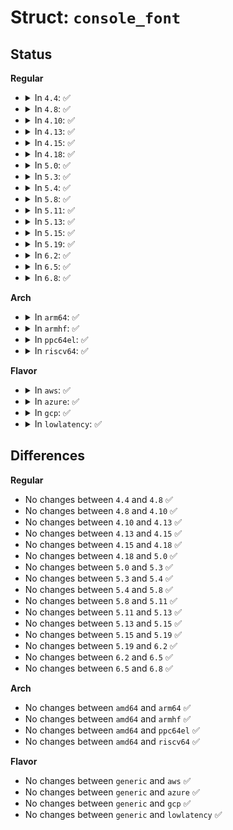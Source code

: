 # Struct: <code>console_font</code>

## Status
<b>Regular</b>
<ul>
<li>
<details>
<summary>In <code>4.4</code>: ✅</summary>

```c
struct console_font {
    unsigned int width;
    unsigned int height;
    unsigned int charcount;
    unsigned char *data;
};
```
</details>
</li>
<li>
<details>
<summary>In <code>4.8</code>: ✅</summary>

```c
struct console_font {
    unsigned int width;
    unsigned int height;
    unsigned int charcount;
    unsigned char *data;
};
```
</details>
</li>
<li>
<details>
<summary>In <code>4.10</code>: ✅</summary>

```c
struct console_font {
    unsigned int width;
    unsigned int height;
    unsigned int charcount;
    unsigned char *data;
};
```
</details>
</li>
<li>
<details>
<summary>In <code>4.13</code>: ✅</summary>

```c
struct console_font {
    unsigned int width;
    unsigned int height;
    unsigned int charcount;
    unsigned char *data;
};
```
</details>
</li>
<li>
<details>
<summary>In <code>4.15</code>: ✅</summary>

```c
struct console_font {
    unsigned int width;
    unsigned int height;
    unsigned int charcount;
    unsigned char *data;
};
```
</details>
</li>
<li>
<details>
<summary>In <code>4.18</code>: ✅</summary>

```c
struct console_font {
    unsigned int width;
    unsigned int height;
    unsigned int charcount;
    unsigned char *data;
};
```
</details>
</li>
<li>
<details>
<summary>In <code>5.0</code>: ✅</summary>

```c
struct console_font {
    unsigned int width;
    unsigned int height;
    unsigned int charcount;
    unsigned char *data;
};
```
</details>
</li>
<li>
<details>
<summary>In <code>5.3</code>: ✅</summary>

```c
struct console_font {
    unsigned int width;
    unsigned int height;
    unsigned int charcount;
    unsigned char *data;
};
```
</details>
</li>
<li>
<details>
<summary>In <code>5.4</code>: ✅</summary>

```c
struct console_font {
    unsigned int width;
    unsigned int height;
    unsigned int charcount;
    unsigned char *data;
};
```
</details>
</li>
<li>
<details>
<summary>In <code>5.8</code>: ✅</summary>

```c
struct console_font {
    unsigned int width;
    unsigned int height;
    unsigned int charcount;
    unsigned char *data;
};
```
</details>
</li>
<li>
<details>
<summary>In <code>5.11</code>: ✅</summary>

```c
struct console_font {
    unsigned int width;
    unsigned int height;
    unsigned int charcount;
    unsigned char *data;
};
```
</details>
</li>
<li>
<details>
<summary>In <code>5.13</code>: ✅</summary>

```c
struct console_font {
    unsigned int width;
    unsigned int height;
    unsigned int charcount;
    unsigned char *data;
};
```
</details>
</li>
<li>
<details>
<summary>In <code>5.15</code>: ✅</summary>

```c
struct console_font {
    unsigned int width;
    unsigned int height;
    unsigned int charcount;
    unsigned char *data;
};
```
</details>
</li>
<li>
<details>
<summary>In <code>5.19</code>: ✅</summary>

```c
struct console_font {
    unsigned int width;
    unsigned int height;
    unsigned int charcount;
    unsigned char *data;
};
```
</details>
</li>
<li>
<details>
<summary>In <code>6.2</code>: ✅</summary>

```c
struct console_font {
    unsigned int width;
    unsigned int height;
    unsigned int charcount;
    unsigned char *data;
};
```
</details>
</li>
<li>
<details>
<summary>In <code>6.5</code>: ✅</summary>

```c
struct console_font {
    unsigned int width;
    unsigned int height;
    unsigned int charcount;
    unsigned char *data;
};
```
</details>
</li>
<li>
<details>
<summary>In <code>6.8</code>: ✅</summary>

```c
struct console_font {
    unsigned int width;
    unsigned int height;
    unsigned int charcount;
    unsigned char *data;
};
```
</details>
</li>
</ul>
<b>Arch</b>
<ul>
<li>
<details>
<summary>In <code>arm64</code>: ✅</summary>

```c
struct console_font {
    unsigned int width;
    unsigned int height;
    unsigned int charcount;
    unsigned char *data;
};
```
</details>
</li>
<li>
<details>
<summary>In <code>armhf</code>: ✅</summary>

```c
struct console_font {
    unsigned int width;
    unsigned int height;
    unsigned int charcount;
    unsigned char *data;
};
```
</details>
</li>
<li>
<details>
<summary>In <code>ppc64el</code>: ✅</summary>

```c
struct console_font {
    unsigned int width;
    unsigned int height;
    unsigned int charcount;
    unsigned char *data;
};
```
</details>
</li>
<li>
<details>
<summary>In <code>riscv64</code>: ✅</summary>

```c
struct console_font {
    unsigned int width;
    unsigned int height;
    unsigned int charcount;
    unsigned char *data;
};
```
</details>
</li>
</ul>
<b>Flavor</b>
<ul>
<li>
<details>
<summary>In <code>aws</code>: ✅</summary>

```c
struct console_font {
    unsigned int width;
    unsigned int height;
    unsigned int charcount;
    unsigned char *data;
};
```
</details>
</li>
<li>
<details>
<summary>In <code>azure</code>: ✅</summary>

```c
struct console_font {
    unsigned int width;
    unsigned int height;
    unsigned int charcount;
    unsigned char *data;
};
```
</details>
</li>
<li>
<details>
<summary>In <code>gcp</code>: ✅</summary>

```c
struct console_font {
    unsigned int width;
    unsigned int height;
    unsigned int charcount;
    unsigned char *data;
};
```
</details>
</li>
<li>
<details>
<summary>In <code>lowlatency</code>: ✅</summary>

```c
struct console_font {
    unsigned int width;
    unsigned int height;
    unsigned int charcount;
    unsigned char *data;
};
```
</details>
</li>
</ul>

## Differences
<b>Regular</b>
<ul>
<li>
No changes between <code>4.4</code> and <code>4.8</code> ✅
</li>
<li>
No changes between <code>4.8</code> and <code>4.10</code> ✅
</li>
<li>
No changes between <code>4.10</code> and <code>4.13</code> ✅
</li>
<li>
No changes between <code>4.13</code> and <code>4.15</code> ✅
</li>
<li>
No changes between <code>4.15</code> and <code>4.18</code> ✅
</li>
<li>
No changes between <code>4.18</code> and <code>5.0</code> ✅
</li>
<li>
No changes between <code>5.0</code> and <code>5.3</code> ✅
</li>
<li>
No changes between <code>5.3</code> and <code>5.4</code> ✅
</li>
<li>
No changes between <code>5.4</code> and <code>5.8</code> ✅
</li>
<li>
No changes between <code>5.8</code> and <code>5.11</code> ✅
</li>
<li>
No changes between <code>5.11</code> and <code>5.13</code> ✅
</li>
<li>
No changes between <code>5.13</code> and <code>5.15</code> ✅
</li>
<li>
No changes between <code>5.15</code> and <code>5.19</code> ✅
</li>
<li>
No changes between <code>5.19</code> and <code>6.2</code> ✅
</li>
<li>
No changes between <code>6.2</code> and <code>6.5</code> ✅
</li>
<li>
No changes between <code>6.5</code> and <code>6.8</code> ✅
</li>
</ul>
<b>Arch</b>
<ul>
<li>
No changes between <code>amd64</code> and <code>arm64</code> ✅
</li>
<li>
No changes between <code>amd64</code> and <code>armhf</code> ✅
</li>
<li>
No changes between <code>amd64</code> and <code>ppc64el</code> ✅
</li>
<li>
No changes between <code>amd64</code> and <code>riscv64</code> ✅
</li>
</ul>
<b>Flavor</b>
<ul>
<li>
No changes between <code>generic</code> and <code>aws</code> ✅
</li>
<li>
No changes between <code>generic</code> and <code>azure</code> ✅
</li>
<li>
No changes between <code>generic</code> and <code>gcp</code> ✅
</li>
<li>
No changes between <code>generic</code> and <code>lowlatency</code> ✅
</li>
</ul>
